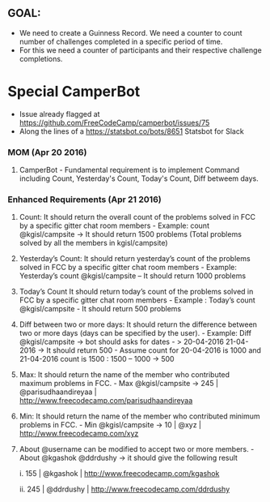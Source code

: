 ## GOAL:  
- We need to create a Guinness Record. We need a counter to count number of challenges completed
in a specific period of time. 
- For this we need a counter of participants and their respective challenge completions.

# Special CamperBot
- Issue already flagged at https://github.com/FreeCodeCamp/camperbot/issues/75
- Along the lines of a https://statsbot.co/bots/8651 Statsbot for Slack


### MOM (Apr 20 2016)

1. CamperBot - Fundamental requirement is to implement Command including Count, Yesterday's Count, Today's Count, Diff betweem days.

### Enhanced Requirements (Apr 21 2016)
  1.	Count: It should return the overall count of the problems solved in FCC by  a specific gitter chat room members
      -	Example:  count @kgisl/campsite -> It should return 1500 problems (Total problems solved by all the members in kgisl/campsite)
  2.	Yesterday’s Count: It should return yesterday’s count of the problems solved in FCC by  a specific  gitter chat room members
      -	Example: Yesterday’s count @kgisl/campsite – It should return 1000 problems
  3.	Today’s Count It should return today’s  count of the problems solved in FCC by  a specific  gitter chat room members
      -	Example : Today’s count @kgisl/campsite - It should return 500 problems
  4.	Diff between two or more days: It should return the difference between two or more days (days can be specified by the user).
      -	Example: Diff @kgisl/campsite  -> bot should asks for dates - > 20-04-2016 21-04-2016 -> It should return 500
      -	Assume count for 20-04-2016 is 1000 and 21-04-2016 count is 1500 : 1500 – 1000 -> 500
  5.	Max: It should return the name of the member who contributed maximum problems in FCC.
      -	Max @kgisl/campsite -> 245 | @parisudhaandireyaa | http://www.freecodecamp.com/parisudhaandireyaa
  6.	Min: It should return the name of the member who contributed minimum problems in FCC.
      -	Min @kgisl/campsite -> 10 | @xyz | http://www.freecodecamp.com/xyz
  7.	About @username can be modified to accept two or more members.
      -	About @kgashok @ddrdushy  -> it should give the following result
      
        i.	155 | @kgashok | http://www.freecodecamp.com/kgashok

        ii.	245 | @ddrdushy | http://www.freecodecamp.com/ddrdushy	
